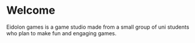 # Welcome

Eidolon games is a game studio made from a small group of uni students who plan to make fun and engaging games.

